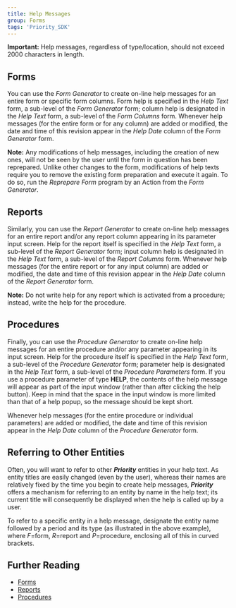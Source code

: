 ```yaml
---
title: Help Messages
group: Forms
tags: 'Priority_SDK'
---
```


**Important:** Help messages, regardless of type/location, should not exceed 2000 characters in length.
## Forms

You can use the *Form Generator* to create on-line help messages for an entire form or specific form columns. Form help is specified in the *Help Text* form, a sub-level of the *Form Generator* form; column help is designated in the *Help Text* form, a sub-level of the *Form Columns* form. Whenever help messages (for the entire form or for any column) are added or modified, the date and time of this revision appear in the *Help Date* column of the *Form Generator* form.


**Note:** Any modifications of help messages, including the creation of new ones, will not be seen by the user until the form in question has
been reprepared. Unlike other changes to the form, modifications of help texts require you to remove the existing form preparation and execute it
again. To do so, run the *Reprepare Form* program by an Action from the *Form Generator*.

## Reports

Similarly, you can use the *Report Generator* to create on-line help messages for an entire report and/or any report column appearing in its parameter input screen. Help for the report itself is specified in the *Help Text* form, a sub-level of the *Report Generator* form; input column help is designated in the *Help Text* form, a sub-level of the *Report Columns* form. Whenever help messages (for the entire report or for any input column) are added or modified, the date and time of this revision appear in the *Help Date* column of the *Report Generator* form.

**Note:** Do not write help for any report which is activated from a
procedure; instead, write the help for the procedure.

## Procedures

Finally, you can use the *Procedure Generator* to create on-line help messages for an entire procedure and/or any parameter appearing in its input screen. Help for the procedure itself is specified in the *Help Text* form, a sub-level of the *Procedure Generator* form; parameter help is designated in the *Help Text* form, a sub-level of the *Procedure Parameters* form. If you use a procedure parameter of type **HELP**, the contents of the help message will appear as part of the input window (rather than after clicking the help button). Keep in mind that the space in the input window is more limited than that of a help popup, so the message should be kept short.

Whenever help messages (for the entire procedure or individual parameters) are added or modified, the date and time of this revision appear in the *Help Date* column of the *Procedure Generator* form.

## Referring to Other Entities 

Often, you will want to refer to other ***Priority*** entities in your help text. As entity titles are easily changed (even by the user), whereas their names are relatively fixed by the time you begin to create help messages, ***Priority*** offers a mechanism for referring to an entity by name in the help text; its current title will consequently be displayed when the help is called up by a user.

To refer to a specific entity in a help message, designate the entity name followed by a period and its type (as illustrated in the above example), where *F*=form, *R*=report and *P*=procedure, enclosing all of this in curved brackets.


## Further Reading 

-   [Forms](Forms )
-   [Reports](Reports )
-   [Procedures](Procedures )
